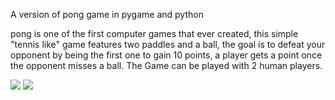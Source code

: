 A version of pong game in pygame and python

pong is one of the first computer games that ever created, this simple "tennis like" 
game features two paddles and a ball, the goal is to defeat your opponent by being the first one to gain 10 points, a player gets a point once the opponent misses a ball.
The Game can be played with 2 human players.



<image src= "captura numero pi.png">

<image src= "captura numero pi24.png">
